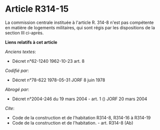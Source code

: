 # Article R314-15

La commission centrale instituée à l'article R. 314-8 n'est pas compétente en matière de logements militaires, qui sont régis
par les dispositions de la section III ci-après.

**Liens relatifs à cet article**

_Anciens textes_:

  - Décret n°62-1240 1962-10-23 art. 8

_Codifié par_:

  - Décret n°78-622 1978-05-31 JORF 8 juin 1978

_Abrogé par_:

  - Décret n°2004-246 du 19 mars 2004 - art. 1 () JORF 20 mars 2004

_Cite_:

  - Code de la construction et de l'habitation R314-8, R314-16 à R314-19
  - Code de la construction et de l'habitation. - art. R314-8 (Ab)
